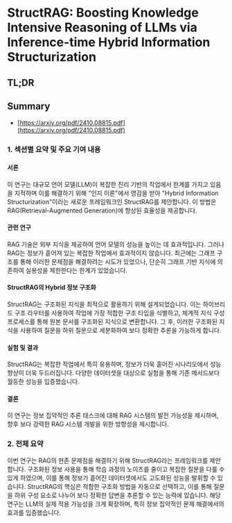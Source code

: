 # StructRAG: Boosting Knowledge Intensive Reasoning of LLMs via Inference-time Hybrid Information Structurization
## TL;DR
## Summary
- [https://arxiv.org/pdf/2410.08815.pdf](https://arxiv.org/pdf/2410.08815.pdf)

### 1. 섹션별 요약 및 주요 기여 내용

#### 서론
이 연구는 대규모 언어 모델(LLM)이 복잡한 진리 기반의 작업에서 한계를 가지고 있음을 지적하며 이를 해결하기 위해 "인지 이론"에서 영감을 받아 "Hybrid Information Structurization"이라는 새로운 프레임워크인 StructRAG를 제안합니다. 이 방법은 RAG(Retrieval-Augmented Generation)에 향상된 효율성을 제공합니다.

#### 관련 연구
RAG 기술은 외부 지식을 제공하여 언어 모델의 성능을 높이는 데 효과적입니다. 그러나 RAG는 정보가 흩어져 있는 복잡한 작업에서 효과적이지 않습니다. 최근에는 그래프 구조를 통해 이러한 문제점을 해결하려는 시도가 있었으나, 단순히 그래프 기반 지식에 의존하여 실용성을 제한한다는 한계가 있었습니다.

#### StructRAG의 Hybrid 정보 구조화
StructRAG는 구조화된 지식을 최적으로 활용하기 위해 설계되었습니다. 이는 하이브리드 구조 라우터를 사용하여 작업에 가장 적합한 구조 타입을 식별하고, 체계적 지식 구성 프로세스를 통해 원본 문서를 구조화된 지식으로 변환합니다. 그 후, 이러한 구조화된 지식을 사용하여 질문을 하위 질문으로 세분화하여 보다 정확한 추론을 가능하게 합니다.

#### 실험 및 결과
StructRAG는 복잡한 작업에서 특히 유용하며, 정보가 더욱 흩어진 시나리오에서 성능 향상이 더욱 두드러집니다. 다양한 데이터셋을 대상으로 실험을 통해 기존 메서드보다 월등한 성능을 입증했습니다.

#### 결론
이 연구는 정보 집약적인 추론 태스크에 대해 RAG 시스템의 발전 가능성을 제시하며, 향후 보다 강력한 RAG 시스템 개발을 위한 방향성을 제시합니다.

### 2. 전체 요약

이번 연구는 RAG의 현존 문제점을 해결하기 위해 StructRAG라는 프레임워크를 제안합니다. 구조화된 정보 사용을 통해 학습 과정의 노이즈를 줄이고 복잡한 질문을 다룰 수 있게 하였으며, 이를 통해 정보가 흩어진 데이터셋에서도 고도화된 성능을 발휘할 수 있습니다. StructRAG의 핵심은 적합한 구조화 방법을 자동으로 선택하고, 이를 통해 질문을 하위 구성 요소로 나누어 보다 정확한 답변을 추론할 수 있는 능력에 있습니다. 해당 연구는 LLM의 실제 적용 가능성을 크게 확장하며, 특히 정보 집약적인 문제 해결에서의 효과를 입증했습니다.